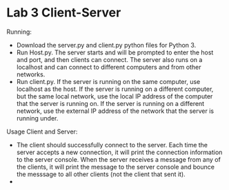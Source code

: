 # Lab 3 Client-Server
Running:
-  Download the server.py and client.py python files for Python 3.
-  Run Host.py. The server starts and will be prompted to enter the host and port, and then clients can connect. The server also runs on a localhost and can connect to different computers and from other networks.
-  Run client.py. If the server is running on the same computer, use localhost as the host. If the server is running on a different computer, but the same local network, use the local IP address of the computer that the server is running on. If the server is running on a different network, use the external IP address of the network that the server is running under.

 Usage Client and Server:
 -  The client should successfully connect to the server. Each time the server accepts a new connection, it will print the connection information to the server console. When the server receives a message from any of the clients, it will print the message to the server console and bounce the messsage to all other clients (not the client that sent it).
 - 

